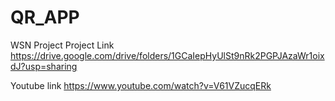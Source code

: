 # QR_APP
WSN Project
Project Link
https://drive.google.com/drive/folders/1GCaIepHyUlSt9nRk2PGPJAzaWr1oixdJ?usp=sharing

Youtube link
https://www.youtube.com/watch?v=V61VZucqERk
